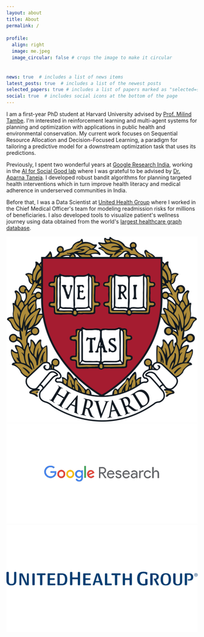 ```yaml
---
layout: about
title: About
permalink: /

profile:
  align: right
  image: me.jpeg
  image_circular: false # crops the image to make it circular


news: true  # includes a list of news items
latest_posts: true  # includes a list of the newest posts
selected_papers: true # includes a list of papers marked as "selected={true}"
social: true  # includes social icons at the bottom of the page
---
```

I am a first-year PhD student at Harvard University advised by [Prof. Milind Tambe](https://teamcore.seas.harvard.edu/tambe). I'm interested in reinforcement learning and multi-agent systems for planning and optimization with applications in public health and environmental conservation. My current work focuses on Sequential Resource Allocation and Decision-Focused Learning, a paradigm for tailoring a predictive model for a downstream optimization task that uses its predictions.

Previously, I spent two wonderful years at [Google Research India](https://research.google/locations/india/), working in the [AI for Social Good lab](https://blog.google/technology/ai/30-new-ai-for-social-good-projects/) where I was grateful to be advised by [Dr. Aparna Taneja](https://research.google/people/aparna-taneja/). I developed robust bandit algorithms for planning targeted health interventions which in turn improve health literacy and medical adherence in underserved communities in India. 

Before that, I was a Data Scientist at [United Health Group](https://www.unitedhealthgroup.com/people-and-businesses/businesses/optum.html) where I worked in the Chief Medical Officer's team for modeling readmission risks for millions of beneficiaries. I also developed tools to visualize patient's wellness journey using data obtained from the world's [largest healthcare graph database](https://info.tigergraph.com/keynote-edward-sverdlin).


![Harvard University](assets/img/Harvard_University_shield.png) ![Google Research](assets/img/google-ai-meta-removebg-preview.png) ![UnitedHealth Group](assets/img/UnitedHealth-Group-Logo.png)

